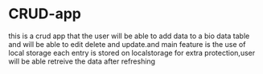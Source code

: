 # CRUD-app
this is  a crud app that the user will be able to add data to a bio data table and will be able to edit delete and update.and main feature is the use of local storage each entry is  stored on localstorage for extra protection,user will be able retreive the data after refreshing
